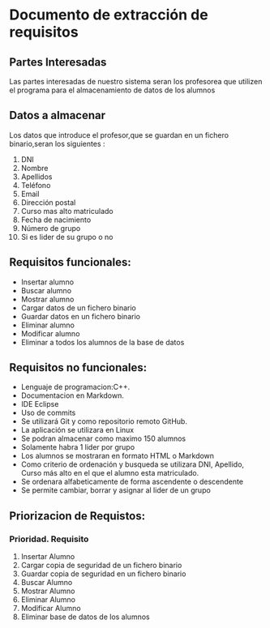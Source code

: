 # Documento de extracción de requisitos


## **Partes Interesadas**

Las partes interesadas de nuestro sistema seran los profesorea que utilizen el programa para el almacenamiento de datos de los alumnos

## **Datos a almacenar**

Los datos que introduce el profesor,que se guardan en un fichero binario,seran los siguientes :

1. DNI
2. Nombre
3. Apellidos
4. Teléfono
5. Email
6. Dirección postal
7. Curso mas alto matriculado
8. Fecha de nacimiento
9. Número de grupo
10. Si es lider de su grupo o no


## **Requisitos funcionales:** 
* Insertar alumno
* Buscar alumno
* Mostrar alumno 
* Cargar datos de un fichero binario
* Guardar datos en un fichero binario
* Eliminar alumno
* Modificar alumno
* Eliminar a todos los alumnos de la base de datos


## **Requisitos no funcionales:**
* Lenguaje de programacion:C++.
* Documentacion en Markdown.
* IDE Eclipse
* Uso de commits
* Se utilizará Git y como repositorio remoto GitHub.
* La aplicación se utilizara en Linux
* Se podran almacenar como maximo 150 alumnos
* Solamente habra 1 lider por grupo
* Los alumnos se mostraran en formato HTML o Markdown
* Como criterio de ordenación y busqueda se utilizara DNI, Apellido, Curso más alto en el que el alumno esta matriculado.
* Se ordenara alfabeticamente de forma ascendente o descendente
* Se permite cambiar, borrar y asignar al lider de un grupo

## **Priorizacion de Requistos:**
### **Prioridad. Requisito**
1. Insertar Alumno
2. Cargar copia de seguridad de un fichero binario
2. Guardar copia de seguridad en un fichero binario
3. Buscar Alumno
4. Mostrar Alumno
4. Eliminar Alumno
4. Modificar Alumno
5. Eliminar base de datos de los alumnos
